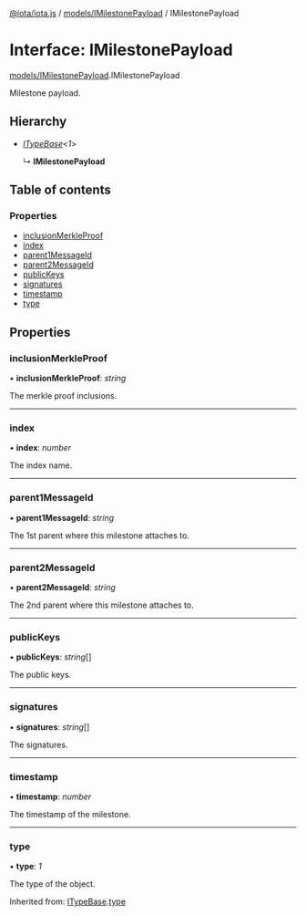 [@iota/iota.js](../../README.md) / [models/IMilestonePayload](../../modules/models_imilestonepayload.md) / IMilestonePayload

# Interface: IMilestonePayload

[models/IMilestonePayload](../../modules/models_imilestonepayload.md).IMilestonePayload

Milestone payload.

## Hierarchy

* [*ITypeBase*](itypebase.itypebase.md)<*1*\>

  ↳ **IMilestonePayload**

## Table of contents

### Properties

- [inclusionMerkleProof](imilestonepayload.imilestonepayload.md#inclusionmerkleproof)
- [index](imilestonepayload.imilestonepayload.md#index)
- [parent1MessageId](imilestonepayload.imilestonepayload.md#parent1messageid)
- [parent2MessageId](imilestonepayload.imilestonepayload.md#parent2messageid)
- [publicKeys](imilestonepayload.imilestonepayload.md#publickeys)
- [signatures](imilestonepayload.imilestonepayload.md#signatures)
- [timestamp](imilestonepayload.imilestonepayload.md#timestamp)
- [type](imilestonepayload.imilestonepayload.md#type)

## Properties

### inclusionMerkleProof

• **inclusionMerkleProof**: *string*

The merkle proof inclusions.

___

### index

• **index**: *number*

The index name.

___

### parent1MessageId

• **parent1MessageId**: *string*

The 1st parent where this milestone attaches to.

___

### parent2MessageId

• **parent2MessageId**: *string*

The 2nd parent where this milestone attaches to.

___

### publicKeys

• **publicKeys**: *string*[]

The public keys.

___

### signatures

• **signatures**: *string*[]

The signatures.

___

### timestamp

• **timestamp**: *number*

The timestamp of the milestone.

___

### type

• **type**: *1*

The type of the object.

Inherited from: [ITypeBase](itypebase.itypebase.md).[type](itypebase.itypebase.md#type)
